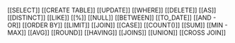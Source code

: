 [[SELECT]]
[[CREATE TABLE]]
[[UPDATE]]
[[WHERE]]
[[DELETE]]
[[AS]]
[[DISTINCT]]
[[LIKE]]
[[%]]
[[NULL]]
[[BETWEEN]]
[[TO_DATE]]
[[AND - OR]]
[[ORDER BY]]
[[LIMIT]]
[[JOIN]]
[[CASE]]
[[COUNT()]]
[[SUM]]
[[MIN - MAX]]
[[AVG]]
[[ROUND]]
[[HAVING]]
[[JOINS]]
[[UNION]]
[[CROSS JOIN]]
